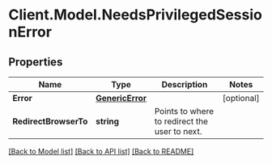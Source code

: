 # Client.Model.NeedsPrivilegedSessionError

## Properties

Name | Type | Description | Notes
------------ | ------------- | ------------- | -------------
**Error** | [**GenericError**](GenericError.md) |  | [optional] 
**RedirectBrowserTo** | **string** | Points to where to redirect the user to next. | 

[[Back to Model list]](../README.md#documentation-for-models) [[Back to API list]](../README.md#documentation-for-api-endpoints) [[Back to README]](../README.md)

